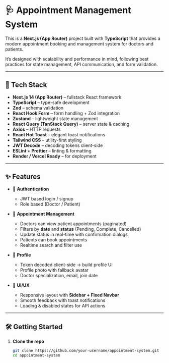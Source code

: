# 🩺 Appointment Management System

This is a **Next.js  (App Router)** project built with **TypeScript** that provides a modern appointment booking and management system for doctors and patients.  

It’s designed with scalability and performance in mind, following best practices for state management, API communication, and form validation.  

---

## 🚀 Tech Stack

- **Next.js 14 (App Router)** – fullstack React framework
- **TypeScript** – type-safe development
- **Zod** – schema validation
- **React Hook Form** – form handling + Zod integration
- **Zustand** – lightweight state management
- **React Query (TanStack Query)** – server state & caching
- **Axios** – HTTP requests
- **React Hot Toast** – elegant toast notifications
- **Tailwind CSS** – utility-first styling
- **JWT Decode** – decoding tokens client-side
- **ESLint + Prettier** – linting & formatting
- **Render / Vercel Ready** – for deployment

---

## ✨ Features

- 🔐 **Authentication**
  - JWT based login / signup
  - Role based (Doctor / Patient)

- 📅 **Appointment Management**
  - Doctors can view patient appointments (paginated)
  - Filters by **date** and **status** (Pending, Complete, Cancelled)
  - Update status in real-time with confirmation dialogs
  - Patients can book appointments
  - Realtime search and filter use

- 👤 **Profile**
  - Token decoded client-side → build profile UI
  - Profile photo with fallback avatar
  - Doctor specialization, email, join date

- 🎨 **UI/UX**
  - Responsive layout with **Sidebar + Fixed Navbar**
  - Smooth feedback with toast notifications
  - Loading & disabled states for API actions

---

## 🛠️ Getting Started

1. **Clone the repo**
   ```bash
   git clone https://github.com/your-username/appointment-system.git
   cd appointment-system
